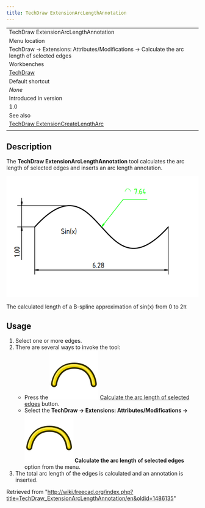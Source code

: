 ```yaml
---
title: TechDraw ExtensionArcLengthAnnotation
---
```


|                                                                                                             |
| ----------------------------------------------------------------------------------------------------------- |
| TechDraw ExtensionArcLengthAnnotation                                                                       |
| Menu location                                                                                               |
| TechDraw → Extensions: Attributes/Modifications → Calculate the arc length of selected edges                |
| Workbenches                                                                                                 |
| [TechDraw](/TechDraw_Workbench "TechDraw Workbench")                                                        |
| Default shortcut                                                                                            |
| _None_                                                                                                      |
| Introduced in version                                                                                       |
| 1.0                                                                                                         |
| See also                                                                                                    |
| [TechDraw ExtensionCreateLengthArc](/TechDraw_ExtensionCreateLengthArc "TechDraw ExtensionCreateLengthArc") |
|                                                                                                             |

## Description

The **TechDraw ExtensionArcLengthAnnotation** tool calculates the arc length of selected edges and inserts an arc length annotation.

![](/src/assets/images/TechDraw_ExtensionArcLengthAnnotationExample.png)

The calculated length of a B-spline approximation of sin(x) from 0 to 2π

## Usage

1. Select one or more edges.
2. There are several ways to invoke the tool:
   - Press the ![](/src/assets/images/TechDraw_ExtensionArcLengthAnnotation.svg) [Calculate the arc length of selected edges](/TechDraw_ExtensionArcLengthAnnotation "TechDraw ExtensionArcLengthAnnotation") button.
   - Select the **TechDraw → Extensions: Attributes/Modifications → ![](/src/assets/images/TechDraw_ExtensionArcLengthAnnotation.svg) Calculate the arc length of selected edges** option from the menu.
3. The total arc length of the edges is calculated and an annotation is inserted.

Retrieved from "<http://wiki.freecad.org/index.php?title=TechDraw_ExtensionArcLengthAnnotation/en&oldid=1486135>"

